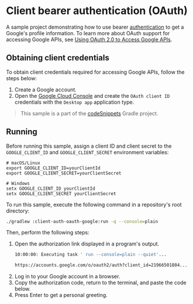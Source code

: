 # Client bearer authentication (OAuth)

A sample project demonstrating how to use bearer [authentication](https://ktor.io/docs/auth.html) to get a Google's profile information. To learn more about OAuth support for accessing Google APIs, see [Using OAuth 2.0 to Access Google APIs](https://developers.google.com/identity/protocols/oauth2).
 
## Obtaining client credentials
To obtain client credentials required for accessing Google APIs, follow the steps below:
1. Create a Google account.
2. Open the [Google Cloud Console](https://console.cloud.google.com/apis/credentials) and create the `OAuth client ID` credentials with the `Desktop app` application type.
> This sample is a part of the [codeSnippets](../../README.md) Gradle project.

## Running
Before running this sample, assign a client ID and client secret to the `GOOGLE_CLIENT_ID` and `GOOGLE_CLIENT_SECRET` environment variables:
```shell
# macOS/Linux
export GOOGLE_CLIENT_ID=yourClientId
export GOOGLE_CLIENT_SECRET=yourClientSecret

# Windows
setx GOOGLE_CLIENT_ID yourClientId
setx GOOGLE_CLIENT_SECRET yourClientSecret
```

To run this sample, execute the following command in a repository's root directory:

```bash
./gradlew :client-auth-oauth-google:run -q --console=plain
```

Then, perform the following steps:
1. Open the authorization link displayed in a program's output.
   ```Bash
   10:00:00: Executing task ' run --console=plain --quiet'...

   https://accounts.google.com/o/oauth2/auth?client_id=21966501804...
   ```
2. Log in to your Google account in a browser.
3. Copy the authorization code, return to the terminal, and paste the code below.
4. Press Enter to get a personal greeting.
